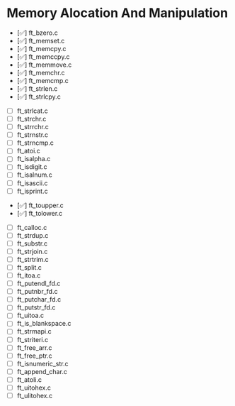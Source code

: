 # Memory Alocation And Manipulation

- [✅] ft_bzero.c
- [✅] ft_memset.c
- [✅] ft_memcpy.c
- [✅] ft_memccpy.c
- [✅] ft_memmove.c
- [✅] ft_memchr.c
- [✅] ft_memcmp.c
- [✅] ft_strlen.c
- [✅] ft_strlcpy.c
- [ ] ft_strlcat.c
- [ ] ft_strchr.c
- [ ] ft_strrchr.c
- [ ] ft_strnstr.c
- [ ] ft_strncmp.c
- [ ] ft_atoi.c
- [ ] ft_isalpha.c
- [ ] ft_isdigit.c
- [ ] ft_isalnum.c
- [ ] ft_isascii.c
- [ ] ft_isprint.c
- [✅] ft_toupper.c
- [✅] ft_tolower.c
- [ ] ft_calloc.c
- [ ] ft_strdup.c
- [ ] ft_substr.c
- [ ] ft_strjoin.c
- [ ] ft_strtrim.c
- [ ] ft_split.c
- [ ] ft_itoa.c
- [ ] ft_putendl_fd.c
- [ ] ft_putnbr_fd.c
- [ ] ft_putchar_fd.c
- [ ] ft_putstr_fd.c
- [ ] ft_uitoa.c
- [ ] ft_is_blankspace.c
- [ ] ft_strmapi.c
- [ ] ft_striteri.c
- [ ] ft_free_arr.c
- [ ] ft_free_ptr.c
- [ ] ft_isnumeric_str.c
- [ ] ft_append_char.c
- [ ] ft_atoli.c
- [ ] ft_uitohex.c
- [ ] ft_ulitohex.c

